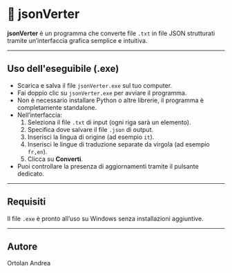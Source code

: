 # 📝 jsonVerter

**jsonVerter** è un programma che converte file `.txt` in file JSON strutturati tramite un’interfaccia grafica semplice e intuitiva.

---

## Uso dell'eseguibile (.exe)

- Scarica e salva il file `jsonVerter.exe` sul tuo computer.
- Fai doppio clic su `jsonVerter.exe` per avviare il programma.
- Non è necessario installare Python o altre librerie, il programma è completamente standalone.
- Nell’interfaccia:
  1. Seleziona il file `.txt` di input (ogni riga sarà un elemento).
  2. Specifica dove salvare il file `.json` di output.
  3. Inserisci la lingua di origine (ad esempio `it`).
  4. Inserisci le lingue di traduzione separate da virgola (ad esempio `fr,en`).
  5. Clicca su **Converti**.
- Puoi controllare la presenza di aggiornamenti tramite il pulsante dedicato.

---

## Requisiti
  
Il file `.exe` è pronto all’uso su Windows senza installazioni aggiuntive.

---

## Autore

Ortolan Andrea  
